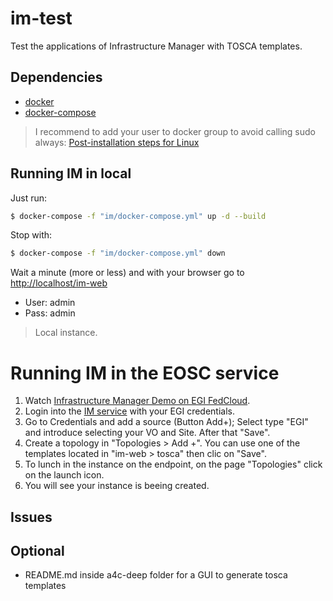 # im-test
Test the applications of Infrastructure Manager with TOSCA templates.

## Dependencies
* [docker](https://www.docker.com/)
* [docker-compose](https://docs.docker.com/compose/)

> I recommend to add your user to docker group to avoid calling sudo always:
> [Post-installation steps for Linux](https://docs.docker.com/install/linux/linux-postinstall)

## Running IM in local 

Just run:
```sh
$ docker-compose -f "im/docker-compose.yml" up -d --build
```
Stop with:
```sh
$ docker-compose -f "im/docker-compose.yml" down
```

Wait a minute (more or less) and with your browser go to [http://localhost/im-web](http://localhost/im-web)
* User: admin
* Pass: admin
> Local instance.


# Running IM in the EOSC service 
1. Watch [Infrastructure Manager Demo on EGI FedCloud](https://www.youtube.com/watch?v=barnku5AsBA&list=PLgPH186Qwh_37AMhEruhVKZSfoYpHkrUp&index=5).
2. Login into the [IM service](https://appsgrycap.i3m.upv.es:31443/im-web/index.php) with your EGI credentials.
3. Go to Credentials and add a source (Button Add+); Select type "EGI" and introduce  selecting your VO and Site. After that "Save".
4. Create a topology in "Topologies > Add +". You can use one of the templates located in "im-web > tosca" then clic on "Save".
5. To lunch in the instance on the endpoint, on the page "Topologies" click on the launch icon.
6. You will see your instance is beeing created.


## Issues



## Optional
- README.md inside a4c-deep folder for a GUI to generate tosca templates 


